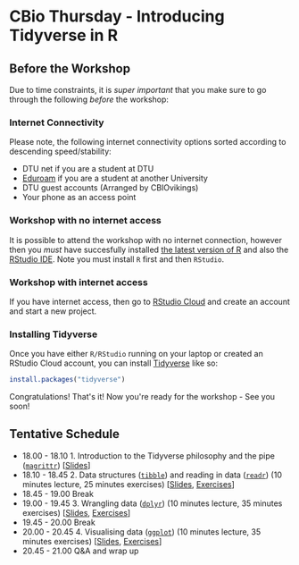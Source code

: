 CBio Thursday - Introducing Tidyverse in R
================

Before the Workshop
-------------------

Due to time constraints, it is *super important* that you make sure to go through the following *before* the workshop:

### Internet Connectivity

Please note, the following internet connectivity options sorted according to descending speed/stability:

-   DTU net if you are a student at DTU
-   [Eduroam](https://www.eduroam.org/) if you are a student at another University
-   DTU guest accounts (Arranged by CBIOvikings)
-   Your phone as an access point

### Workshop with no internet access

It is possible to attend the workshop with no internet connection, however then you *must* have succesfully installed [the latest version of R](https://mirrors.dotsrc.org/cran/) and also the [RStudio IDE](https://www.rstudio.com/products/rstudio/download/#download). Note you must install `R` first and then `RStudio`.

### Workshop with internet access

If you have internet access, then go to [RStudio Cloud](https://rstudio.cloud/) and create an account and start a new project.

### Installing Tidyverse

Once you have either `R/RStudio` running on your laptop or created an RStudio Cloud account, you can install [Tidyverse](https://www.tidyverse.org/) like so:

``` r
install.packages("tidyverse")
```

Congratulations! That's it! Now you're ready for the workshop - See you soon!

Tentative Schedule
------------------

-   18.00 - 18.10 1. Introduction to the Tidyverse philosophy and the pipe ([`magrittr`](https://cran.r-project.org/web/packages/magrittr/README.html)) \[[Slides]()\]
-   18.10 - 18.45 2. Data structures ([`tibble`](https://cran.r-project.org/web/packages/tibble/README.html)) and reading in data ([`readr`](https://cran.r-project.org/web/packages/readr/README.html)) (10 minutes lecture, 25 minutes exercises) \[[Slides](), [Exercises]()\]
-   18.45 - 19.00 Break
-   19.00 - 19.45 3. Wrangling data ([`dplyr`](https://cran.r-project.org/web/packages/dplyr/readme/README.html)) (10 minutes lecture, 35 minutes exercises) \[[Slides](), [Exercises]()\]
-   19.45 - 20.00 Break
-   20.00 - 20.45 4. Visualising data ([`ggplot`](https://cran.r-project.org/web/packages/ggplot2/readme/README.html)) (10 minutes lecture, 35 minutes exercises) \[[Slides](), [Exercises]()\]
-   20.45 - 21.00 Q&A and wrap up
